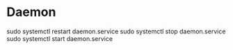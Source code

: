 # Daemon

sudo systemctl restart daemon.service
sudo systemctl stop daemon.service
sudo systemctl start daemon.service
